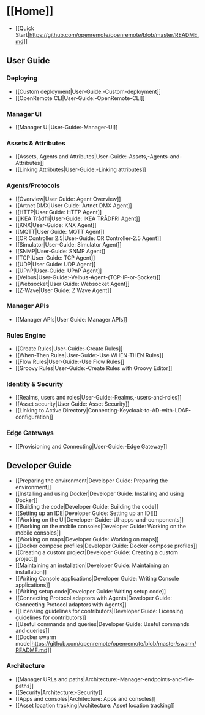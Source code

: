 # [[Home]]

* [[Quick Start|https://github.com/openremote/openremote/blob/master/README.md]]

## User Guide

### Deploying

* [[Custom deployment|User-Guide:-Custom-deployment]]
* [[OpenRemote CLI|User-Guide:-OpenRemote-CLI]]

### Manager UI

* [[Manager UI|User-Guide:-Manager-UI]]

### Assets & Attributes

* [[Assets, Agents and Attributes|User-Guide:-Assets,-Agents-and-Attributes]]
* [[Linking Attributes|User-Guide:-Linking attributes]]

### Agents/Protocols

* [[Overview|User Guide: Agent Overview]]
* [[Artnet DMX|User Guide: Artnet DMX Agent]]
* [[HTTP|User Guide: HTTP Agent]]
* [[IKEA Trådfri|User-Guide: IKEA TRÅDFRI Agent]]
* [[KNX|User-Guide: KNX Agent]]
* [[MQTT|User Guide: MQTT Agent]]
* [[OR Controller 2.5|User-Guide: OR Controller-2.5 Agent]]
* [[Simulator|User-Guide: Simulator Agent]]
* [[SNMP|User-Guide: SNMP Agent]]
* [[TCP|User-Guide: TCP Agent]]
* [[UDP|User Guide: UDP Agent]]
* [[UPnP|User-Guide: UPnP Agent]]
* [[Velbus|User-Guide:-Velbus-Agent-(TCP-IP-or-Socket)]]
* [[Websocket|User Guide: Websocket Agent]]
* [[Z-Wave|User Guide: Z Wave Agent]]

### Manager APIs
* [[Manager APIs|User Guide: Manager APIs]]


### Rules Engine

* [[Create Rules|User-Guide:-Create Rules]]
* [[When-Then Rules|User-Guide:-Use WHEN-THEN Rules]]
* [[Flow Rules|User-Guide:-Use Flow Rules]]
* [[Groovy Rules|User-Guide:-Create Rules with Groovy Editor]]


### Identity & Security
* [[Realms, users and roles|User-Guide:-Realms,-users-and-roles]]
* [[Asset security|User Guide: Asset Security]]
* [[Linking to Active Directory|Connecting-Keycloak-to-AD-with-LDAP-configuration]]

### Edge Gateways

* [[Provisioning and Connecting|User-Guide:-Edge Gateway]]


## Developer Guide

* [[Preparing the environment|Developer Guide: Preparing the environment]]
* [[Installing and using Docker|Developer Guide: Installing and using Docker]]
* [[Building the code|Developer Guide: Building the code]]
* [[Setting up an IDE|Developer Guide: Setting up an IDE]]
* [[Working on the UI|Developer-Guide:-UI-apps-and-components]]
* [[Working on the mobile consoles|Developer Guide: Working on the mobile consoles]]
* [[Working on maps|Developer Guide: Working on maps]]
* [[Docker compose profiles|Developer Guide: Docker compose profiles]]
* [[Creating a custom project|Developer Guide: Creating a custom project]]
* [[Maintaining an installation|Developer Guide: Maintaining an installation]]
* [[Writing Console applications|Developer Guide: Writing Console applications]]
* [[Writing setup code|Developer Guide: Writing setup code]]
* [[Connecting Protocol adaptors with Agents|Developer Guide: Connecting Protocol adaptors with Agents]]
* [[Licensing guidelines for contributors|Developer Guide: Licensing guidelines for contributors]]
* [[Useful commands and queries|Developer Guide: Useful commands and queries]]
* [[Docker swarm mode|https://github.com/openremote/openremote/blob/master/swarm/README.md]]

### Architecture
* [[Manager URLs and paths|Architecture:-Manager-endpoints-and-file-paths]]
* [[Security|Architecture:-Security]]
* [[Apps and consoles|Architecture: Apps and consoles]]
* [[Asset location tracking|Architecture: Asset location tracking]]